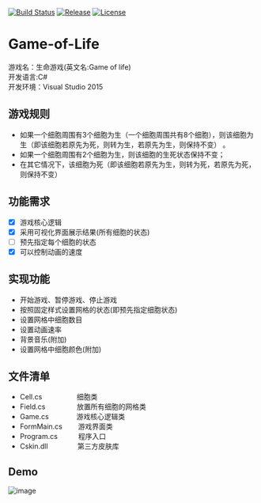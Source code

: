 [![Build Status](https://travis-ci.org/ZhaoQi99/Game-of-Life.svg?branch=master)](https://travis-ci.org/ZhaoQi99/Game-of-Life/tree/master)
[![Release](https://img.shields.io/github/release/ZhaoQi99/Game-of-Life.svg)](https://github.com/ZhaoQi99/Game-of-Life/releases)
[![License](https://img.shields.io/badge/license-GPL--3.0-blue.svg)](https://github.com/ZhaoQi99/Game-of-Life/blob/master/LICENSE)
# Game-of-Life

游戏名：生命游戏(英文名:Game of life)  
开发语言:C#  
开发环境：Visual Studio 2015  

## 游戏规则
- 如果一个细胞周围有3个细胞为生（一个细胞周围共有8个细胞），则该细胞为生（即该细胞若原先为死，则转为生，若原先为生，则保持不变） 。
- 如果一个细胞周围有2个细胞为生，则该细胞的生死状态保持不变；
- 在其它情况下，该细胞为死（即该细胞若原先为生，则转为死，若原先为死，则保持不变）


## 功能需求
- [x] 游戏核心逻辑
- [x] 采用可视化界面展示结果(所有细胞的状态)
- [ ] 预先指定每个细胞的状态
- [x] 可以控制动画的速度

## 实现功能
- 开始游戏、暂停游戏、停止游戏
- 按照固定样式设置网格的状态(即预先指定细胞状态)
- 设置网格中细胞数目
- 设置动画速率
- 背景音乐(附加)
- 设置网格中细胞颜色(附加)

## 文件清单
- Cell.cs　　　　　细胞类
- Field.cs 　   　　　放置所有细胞的网格类
- Game.cs　　　　游戏核心逻辑类
- FormMain.cs 　　游戏界面类
- Program.cs　　　程序入口
- Cskin.dll　　　　 第三方皮肤库

## Demo
![image](https://user-images.githubusercontent.com/25344334/59282416-7d35ad00-8c9b-11e9-8b5c-5cd9ba884f34.png)

